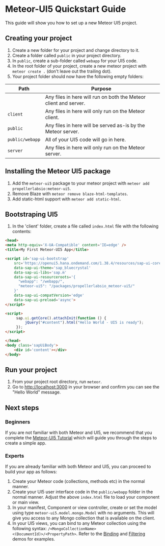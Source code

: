 # Meteor-UI5 Quickstart Guide
This guide will show you how to set up a new Meteor UI5 project.  

## Creating your project
1. Create a new folder for your project and change directory to it.
1. Create a folder called `public` in your project directory.
1. In `public`, create a sub-folder called `webapp` for your UI5 code.
1. In the root folder of your project, create a new meteor project with `meteor create .` (don't leave out the trailing dot).
1. Your project folder should now have the following empty folders:

| Path     | Purpose |
| -------- | ------- |
|          | Any files in here will run on both the Meteor client and server. |
| `client` | Any files in here will only run on the Meteor client. |
| `public` | Any files in here will be served as-is by the Meteor server. |
| `public/webapp` | All of your UI5 code will go in here. |
| `server` | Any files in here will only run on the Meteor server. |

## Installing the Meteor UI5 package
1. Add the `meteor-ui5` package to your meteor project with `meteor add propellerlabsio:meteor-ui5`.
1. Remove Blaze with `meteor remove blaze-html-templates`.		
1. Add static-html support with `meteor add static-html`.

## Bootstraping UI5
1. In the 'client' folder, create a file called `index.html` file with the following contents:

```html
<head>
<meta http-equiv='X-UA-Compatible' content='IE=edge' />
<title>My First Meteor-UI5 App</title>

<script id='sap-ui-bootstrap'
    src='https://openui5.hana.ondemand.com/1.38.4/resources/sap-ui-core.js'
    data-sap-ui-theme='sap_bluecrystal'
    data-sap-ui-libs='sap.m'
    data-sap-ui-resourceroots='{
      "webapp": "/webapp/",
      "meteor-ui5": "/packages/propellerlabsio_meteor-ui5/"
    }'
    data-sap-ui-compatVersion='edge'
    data-sap-ui-preload='async'>
</script>

<script>
     sap.ui.getCore().attachInit(function () {
         jQuery("#content").html("Hello World - UI5 is ready");
     });
</script>

</head>
<body class='sapUiBody'>
    <div id='content'></div>
</body>
```

## Run your project
1. From your project root directory, run `meteor`.
1. Go to [http://localhost:3000](http://localhost:3000) in your browser and confirm you can see the "Hello World" message.

## Next steps

### Beginners
If you are not familiar with both Meteor and UI5, we recommend that you complete the [Meteor-UI5 Tutorial](/#/tutorial) which will guide you through the steps to create a simple app.

### Experts
If you are already familiar with both Meteor and UI5, you can proceed to build your app as follows:
1. Create your Meteor code (collections, methods etc) in the normal manner.
1. Create your UI5 user interface code in the `public/webapp` folder in the normal manner. Adjust the above `index.html` file to load your component or main view.
1. In your manifest, Component or view controller, create or set the model using type  `meteor-ui5.model.mongo.Model` with no arguments.  This will give you access to any Mongo collection that is available on the client.
1. In your UI5 views, you can bind to any Meteor collection using the following syntax:
`/<MongoCollectionName><(DocumentId)>/<PropertyPath>`.  Refer to the [Binding](/#/demos?groupId=binding) and [Filtering](/#/demos?groupId=filter) demos for examples.
